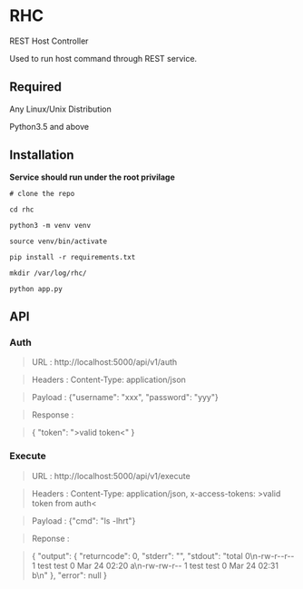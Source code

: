# RHC

REST Host Controller

Used to run host command through REST service.

## Required

  Any Linux/Unix Distribution
	
  Python3.5 and above

## Installation

  **Service should run under the root privilage**
  
  ```
  # clone the repo
  
  cd rhc

  python3 -m venv venv

  source venv/bin/activate

  pip install -r requirements.txt
  
  mkdir /var/log/rhc/

  python app.py
  ```

## API

### Auth

> URL : http://localhost:5000/api/v1/auth

> Headers : Content-Type: application/json

> Payload : {"username": "xxx", "password": "yyy"}

> Response : 

> {
>    "token": ">valid token<"
> }
  
  
### Execute

> URL : http://localhost:5000/api/v1/execute

> Headers : Content-Type: application/json, x-access-tokens: >valid token from auth<

> Payload : {"cmd": "ls -lhrt"}

> Reponse : 

> {
>    "output": {
>        "returncode": 0,
>        "stderr": "",
>        "stdout": "total 0\n-rw-r--r-- 1 test test 0 Mar 24 02:20 a\n-rw-rw-r-- 1 test test 0 Mar 24 02:31 b\n"
>    },
>    "error": null
> }
